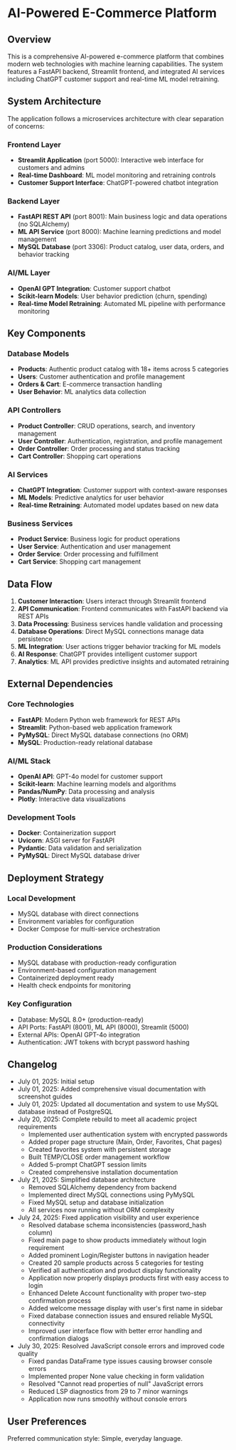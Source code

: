 # AI-Powered E-Commerce Platform

## Overview

This is a comprehensive AI-powered e-commerce platform that combines modern web technologies with machine learning capabilities. The system features a FastAPI backend, Streamlit frontend, and integrated AI services including ChatGPT customer support and real-time ML model retraining.

## System Architecture

The application follows a microservices architecture with clear separation of concerns:

### Frontend Layer
- **Streamlit Application** (port 5000): Interactive web interface for customers and admins
- **Real-time Dashboard**: ML model monitoring and retraining controls
- **Customer Support Interface**: ChatGPT-powered chatbot integration

### Backend Layer
- **FastAPI REST API** (port 8001): Main business logic and data operations (no SQLAlchemy)
- **ML API Service** (port 8000): Machine learning predictions and model management
- **MySQL Database** (port 3306): Product catalog, user data, orders, and behavior tracking

### AI/ML Layer
- **OpenAI GPT Integration**: Customer support chatbot
- **Scikit-learn Models**: User behavior prediction (churn, spending)
- **Real-time Model Retraining**: Automated ML pipeline with performance monitoring

## Key Components

### Database Models
- **Products**: Authentic product catalog with 18+ items across 5 categories
- **Users**: Customer authentication and profile management
- **Orders & Cart**: E-commerce transaction handling
- **User Behavior**: ML analytics data collection

### API Controllers
- **Product Controller**: CRUD operations, search, and inventory management
- **User Controller**: Authentication, registration, and profile management
- **Order Controller**: Order processing and status tracking
- **Cart Controller**: Shopping cart operations

### AI Services
- **ChatGPT Integration**: Customer support with context-aware responses
- **ML Models**: Predictive analytics for user behavior
- **Real-time Retraining**: Automated model updates based on new data

### Business Services
- **Product Service**: Business logic for product operations
- **User Service**: Authentication and user management
- **Order Service**: Order processing and fulfillment
- **Cart Service**: Shopping cart management

## Data Flow

1. **Customer Interaction**: Users interact through Streamlit frontend
2. **API Communication**: Frontend communicates with FastAPI backend via REST APIs
3. **Data Processing**: Business services handle validation and processing
4. **Database Operations**: Direct MySQL connections manage data persistence
5. **ML Integration**: User actions trigger behavior tracking for ML models
6. **AI Response**: ChatGPT provides intelligent customer support
7. **Analytics**: ML API provides predictive insights and automated retraining

## External Dependencies

### Core Technologies
- **FastAPI**: Modern Python web framework for REST APIs
- **Streamlit**: Python-based web application framework
- **PyMySQL**: Direct MySQL database connections (no ORM)
- **MySQL**: Production-ready relational database

### AI/ML Stack
- **OpenAI API**: GPT-4o model for customer support
- **Scikit-learn**: Machine learning models and algorithms
- **Pandas/NumPy**: Data processing and analysis
- **Plotly**: Interactive data visualizations

### Development Tools
- **Docker**: Containerization support
- **Uvicorn**: ASGI server for FastAPI
- **Pydantic**: Data validation and serialization
- **PyMySQL**: Direct MySQL database driver

## Deployment Strategy

### Local Development
- MySQL database with direct connections
- Environment variables for configuration
- Docker Compose for multi-service orchestration

### Production Considerations
- MySQL database with production-ready configuration
- Environment-based configuration management
- Containerized deployment ready
- Health check endpoints for monitoring

### Key Configuration
- Database: MySQL 8.0+ (production-ready)
- API Ports: FastAPI (8001), ML API (8000), Streamlit (5000)
- External APIs: OpenAI GPT-4o integration
- Authentication: JWT tokens with bcrypt password hashing

## Changelog

- July 01, 2025: Initial setup
- July 01, 2025: Added comprehensive visual documentation with screenshot guides
- July 01, 2025: Updated all documentation and system to use MySQL database instead of PostgreSQL
- July 20, 2025: Complete rebuild to meet all academic project requirements
  - Implemented user authentication system with encrypted passwords
  - Added proper page structure (Main, Order, Favorites, Chat pages)
  - Created favorites system with persistent storage
  - Built TEMP/CLOSE order management workflow
  - Added 5-prompt ChatGPT session limits
  - Created comprehensive installation documentation
- July 21, 2025: Simplified database architecture
  - Removed SQLAlchemy dependency from backend
  - Implemented direct MySQL connections using PyMySQL
  - Fixed MySQL setup and database initialization
  - All services now running without ORM complexity
- July 24, 2025: Fixed application visibility and user experience
  - Resolved database schema inconsistencies (password_hash column)
  - Fixed main page to show products immediately without login requirement
  - Added prominent Login/Register buttons in navigation header
  - Created 20 sample products across 5 categories for testing
  - Verified all authentication and product display functionality
  - Application now properly displays products first with easy access to login
  - Enhanced Delete Account functionality with proper two-step confirmation process
  - Added welcome message display with user's first name in sidebar
  - Fixed database connection issues and ensured reliable MySQL connectivity
  - Improved user interface flow with better error handling and confirmation dialogs
- July 30, 2025: Resolved JavaScript console errors and improved code quality
  - Fixed pandas DataFrame type issues causing browser console errors
  - Implemented proper None value checking in form validation
  - Resolved "Cannot read properties of null" JavaScript errors
  - Reduced LSP diagnostics from 29 to 7 minor warnings
  - Application now runs smoothly without console errors

## User Preferences

Preferred communication style: Simple, everyday language.